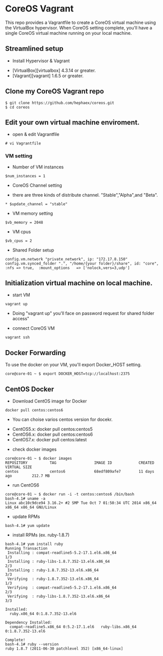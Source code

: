 # CoreOS Vagrant

 This repo provides a Vagrantfile to create a CoreOS virtual machine using the VirtualBox hypervisor.
When CoreOS setting complete, you'll have a single CoreOS virtual machine running on your local machine.

## Streamlined setup

* Install Hypervisor & Vagrant
 - [VirtualBox][virtualbox] 4.3.14 or greater.
 - [Vagrant][vagrant] 1.6.5 or greater.

## Clone my CoreOS Vagrant repo

```
$ git clone https://github.com/hephaex/coreos.git
$ cd coreos
```

## Edit your own virtual machine enviroment.

* open & edit Vagrantfile

```
# vi Vagrantfile
```

### VM setting
* Number of VM instances
```
$num_instances = 1
```

* CoreOS Channel setting
 - there are three kinds of distribute channel. "Stable","Alpha",and "Beta".
```
* $update_channel = "stable"
```
* VM memory setting
```
$vb_memory = 2048
```

* VM cpus
```
$vb_cpus = 2
```

* Shared Folder setup

```
config.vm.network "private_network", ip: "172.17.8.150"
config.vm.synced_folder ".", "/home/{your folder}/share", id: "core", :nfs => true,  :mount_options   => ['nolock,vers=3,udp']
```

## Initialization virtual machine on local machine.

* start VM
```
vagrant up
```

* Doing "vagrant up" you'll face on password request for shared folder access"

* connect CoreOS VM
```
vagrant ssh
```

## Docker Forwarding

To use the docker on your VM, you'll export Docker_HOST setting.

```
core@core-01 ~ $ export DOCKER_HOST=tcp://localhost:2375
```

## CentOS Docker
* Download CentOS image for Docker
```
docker pull centos:centos6
```

* You can choise varios centos version for docekr.
 - CentOS5.x: docker pull centos:centos5
 - CentOS6.x: docker pull centos:centos6
 - CentOS7.x: docker pull centos:latest

* check docker images
```
core@core-01 ~ $ docker images
REPOSITORY          TAG                 IMAGE ID            CREATED             VIRTUAL SIZE
centos              centos6             68edf809afe7        11 days ago         212.7 MB
```

* run CentOS6
```
core@core-01 ~ $ docker run -i -t centos:centos6 /bin/bash
bash-4.1# uname -a
Linux abc10c9dce94 3.16.2+ #2 SMP Tue Oct 7 01:50:34 UTC 2014 x86_64 x86_64 x86_64 GNU/Linux
```

* update RPMs
```
bash-4.1# yum update
```

* install RPMs (ex. ruby-1.8.7)
```
bash-4.1# yum install ruby
Running Transaction
 Installing : compat-readline5-5.2-17.1.el6.x86_64                         1/3
 Installing : ruby-libs-1.8.7.352-13.el6.x86_64                            2/3
 Installing : ruby-1.8.7.352-13.el6.x86_64                                 3/3
 Verifying  : ruby-1.8.7.352-13.el6.x86_64                                 1/3
 Verifying  : compat-readline5-5.2-17.1.el6.x86_64                         2/3
 Verifying  : ruby-libs-1.8.7.352-13.el6.x86_64                            3/3

Installed:
  ruby.x86_64 0:1.8.7.352-13.el6

Dependency Installed:
  compat-readline5.x86_64 0:5.2-17.1.el6   ruby-libs.x86_64 0:1.8.7.352-13.el6

Complete!
bash-4.1# ruby --version
ruby 1.8.7 (2011-06-30 patchlevel 352) [x86_64-linux]
```
